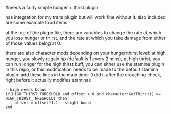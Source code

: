 #needs
a fairly simple hunger + thirst plugin

has integration for my traits plugin but will work fine without it.
also included are some example food items.

at the top of the plugin file, there are variables to change the rate at which you lose hunger or thirst, and the rate at which you take damage from either of those values being at 0.

there are also character mods depending on your hunger/thirst level: at high hunger, you slowly regain hp (default is 1 every 2 mins), at high thrist, you can run longer
for the high thirst buff, you can either use the stamina plugin in this repo, or this modification needs to be made to the default stamina plugin:
add these lines in the main timer (i did it after the crouching check, right before it actually modifies stamina):
```
--high needs bonus
if(HIGH_THIRST_THRESHOLD and offset > 0 and character:GetThirst() >= HIGH_THIRST_THRESHOLD) then
	offset = offset*1.1 --slight boost
end
```